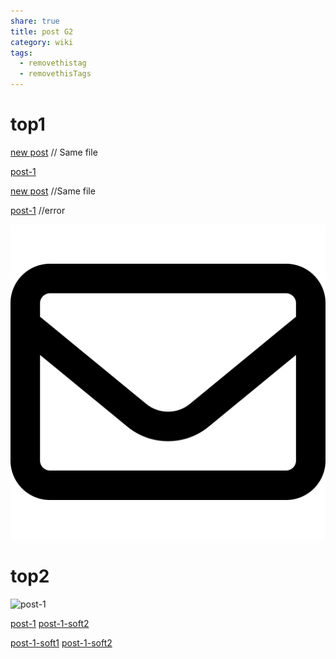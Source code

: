```yaml
---
share: true
title: post G2
category: wiki
tags:
  - removethistag
  - removethisTags
---
```




# top1
[new post](post-G2.md) // Same file

[post-1](./first-post.md)

[new post](post-G2.md) //Same file

[post-1](./first-post.md) //error

![pic200](../../../assets/image/pic-1.svg)

# top2

![post-1](./first-post#soft1.md)



[post-1](./first-post#soft1.md)
[post-1-soft2](post-1.md#soft2)

[post-1-soft1](INBOX/wiki/post-1.md#soft1)
[post-1-soft2](INBOX/wiki/post-1.md#soft2)
